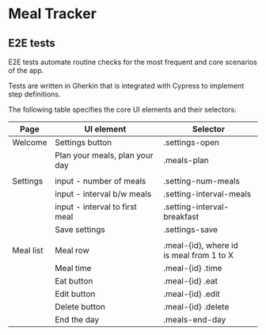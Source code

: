 # Meal Tracker

## E2E tests
E2E tests automate routine checks for the most frequent and core scenarios of the app.

Tests are written in Gherkin that is integrated with Cypress to implement step definitions.

The following table specifies the core UI elements and their selectors:

| Page      | UI element                     | Selector                                      |
|-----------|--------------------------------|-----------------------------------------------|
| Welcome   | Settings button                | .settings-open                                |
|           | Plan your meals, plan your day | .meals-plan                                   |
|           |                                |                                               |
| Settings  | input - number of meals        | .setting-num-meals                            |
|           | input - interval b/w meals     | .setting-interval-meals                       |
|           | input - interval to first meal | .setting-interval-breakfast                   |
|           | Save settings                  | .settings-save                                |
|           |                                |                                               |
| Meal list | Meal row                       | .meal-{id}, where id <br/>is meal from 1 to X |
|           | Meal time                      | .meal-{id} .time                              |
|           | Eat button                     | .meal-{id} .eat                               |
|           | Edit button                    | .meal-{id} .edit                              |
|           | Delete button                  | .meal-{id} .delete                            |
|           | End the day                    | .meals-end-day                                |

